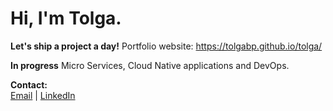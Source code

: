 # Hi, I'm Tolga.

**Let's ship a project a day!**
Portfolio website: https://tolgabp.github.io/tolga/

**In progress**
Micro Services, Cloud Native applications and DevOps.

**Contact:**  
[Email](mailto:tolgabarisp@gmail.com) | [LinkedIn](https://linkedin.com/in/tolgabp)
